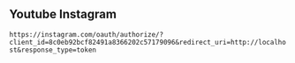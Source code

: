 ## Youtube Instagram

`
    https://instagram.com/oauth/authorize/?client_id=8c0eb92bcf82491a8366202c57179096&redirect_uri=http://localhost&response_type=token
`
